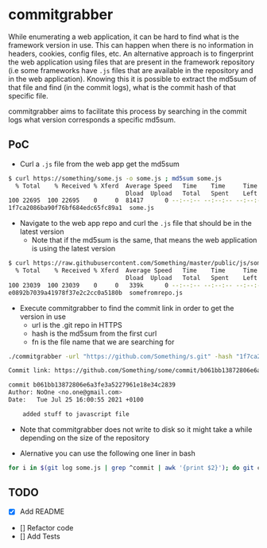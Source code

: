 # commitgrabber

While enumerating a web application, it can be hard to find what is the framework version in use.
This can happen when there is no information in headers, cookies, config files, etc.
An alternative approach is to fingerprint the web application using files that are present in the framework repository (i.e some frameworks have `.js` files that are available in the repository and in the web application). Knowing this it is possible to extract the md5sum of that file and find (in the commit logs), what is the commit hash of that specific file.

commitgrabber aims to facilitate this process by searching in the commit logs what version corresponds a specific md5sum.

## PoC

- Curl a `.js` file from the web app get the md5sum

``` bash
$ curl https://something/some.js -o some.js ; md5sum some.js
  % Total    % Received % Xferd  Average Speed   Time    Time     Time  Current
                                 Dload  Upload   Total   Spent    Left  Speed
100 22695  100 22695    0     0  81417      0 --:--:-- --:--:-- --:--:-- 81344
1f7ca2086ba90f76bf684edc65fc89a1  some.js
```

- Navigate to the web app repo and curl the `.js` file that should be in the latest version
  - Note that if the md5sum is the same, that means the web application is using the latest version

``` bash
$ curl https://raw.githubusercontent.com/Something/master/public/js/some.js -o somefromrepo.js && md5sum somefromrepo.js 
  % Total    % Received % Xferd  Average Speed   Time    Time     Time  Current
                                 Dload  Upload   Total   Spent    Left  Speed
100 23039  100 23039    0     0   339k      0 --:--:-- --:--:-- --:--:--  340k
e0892b7039a41978f37e2c2cc0a5180b  somefromrepo.js
```

- Execute commitgrabber to find the commit link in order to get the version in use
  - url is the .git repo in HTTPS
  - hash is the md5sum from the first curl
  - fn is the file name that we are searching for

``` bash
./commitgrabber -url "https://github.com/Something/s.git" -hash "1f7ca2086ba90f76bf684edc65fc89a1" -fn "some.js"

Commit link: https://github.com/Something/some/commit/b061bb13872806e6a3fe3a5227961e18e34c2839

commit b061bb13872806e6a3fe3a5227961e18e34c2839
Author: NoOne <no.one@gmail.com>
Date:   Tue Jul 25 16:00:55 2021 +0100

    added stuff to javascript file
```

- Note that commitgrabber does not write to disk so it might take a while depending on the size of the repository

- Alernative you can use the following one liner in bash

``` bash
for i in $(git log some.js | grep ^commit | awk '{print $2}'); do git checkout $i -- some.js; echo -n "$i "; md5sum some.js; done
```

## TODO

- [x] Add README
- [] Refactor code
- [] Add Tests
